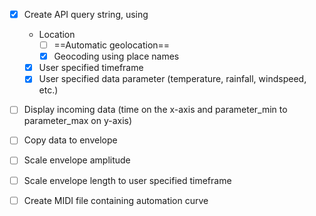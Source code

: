 

- [x] Create API query string, using
  - Location
    - [ ] ==Automatic geolocation==
    - [x] Geocoding using place names
  - [x] User specified timeframe
  - [x] User specified data parameter (temperature, rainfall, windspeed, etc.)
- [ ] Display incoming data (time on the x-axis and parameter_min to parameter_max on y-axis)
- [ ] Copy data to envelope
- [ ] Scale envelope amplitude
- [ ] Scale envelope length to user specified timeframe
- [ ] Create MIDI file containing automation curve

